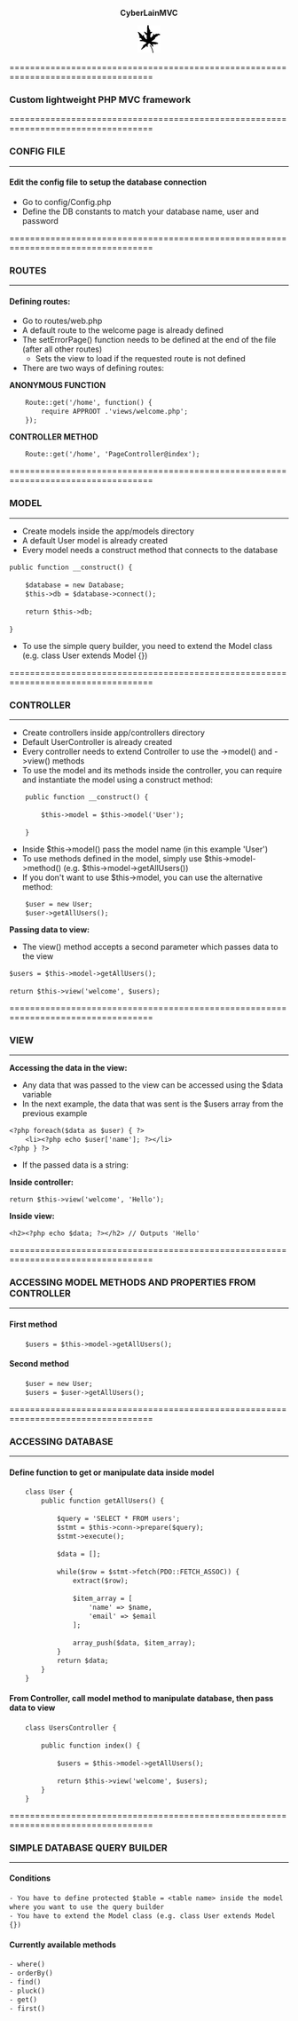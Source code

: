 <p align="center">
	<span><strong>CyberLainMVC</strong></span>
</p>
<p align="center"> 
	<img src="public/images/leaf-icon.png">
</p>

==================================================================================  
### **Custom lightweight PHP MVC framework**
==================================================================================  

### CONFIG FILE
_______________________________________________________________
#### Edit the config file to setup the database connection
- Go to config/Config.php
- Define the DB constants to match your database name, user and password

==================================================================================  
### ROUTES	
_______________________________________________________________    
#### Defining routes:
- Go to routes/web.php
- A default route to the welcome page is already defined
- The setErrorPage() function needs to be defined at the end of the file (after all other routes)  
	- Sets the view to load if the requested route is not defined
- There are two ways of defining routes:

**ANONYMOUS FUNCTION**
```
	Route::get('/home', function() {
		require APPROOT .'views/welcome.php';
	});
```

**CONTROLLER METHOD**
```
	Route::get('/home', 'PageController@index');
```

==================================================================================  

### MODEL
_______________________________________________________________
- Create models inside the app/models directory
- A default User model is already created 
- Every model needs a construct method that connects to the database

```
public function __construct() {

	$database = new Database;
	$this->db = $database->connect();

	return $this->db;

}
```

- To use the simple query builder, you need to extend the Model class (e.g. class User extends Model {})

==================================================================================

### CONTROLLER
_______________________________________________________________
- Create controllers inside app/controllers directory
- Default UserController is already created
- Every controller needs to extend Controller to use the ->model() and ->view() methods
- To use the model and its methods inside the controller, you can require and instantiate
  the model using a construct method:

```
  	public function __construct() {

		$this->model = $this->model('User');

	}
```
- Inside $this->model() pass the model name (in this example 'User')
- To use methods defined in the model, simply use $this->model->method() (e.g. $this->model->getAllUsers())
- If you don't want to use $this->model, you can use the alternative method:
```
	$user = new User;
	$user->getAllUsers();
```

**Passing data to view:**
- The view() method accepts a second parameter which passes data to the view
```
$users = $this->model->getAllUsers();

return $this->view('welcome', $users);
```

==================================================================================

### VIEW
_______________________________________________________________
**Accessing the data in the view:**
- Any data that was passed to the view can be accessed using the $data variable
- In the next example, the data that was sent is the $users array from the previous example
```
<?php foreach($data as $user) { ?>
	<li><?php echo $user['name']; ?></li>
<?php } ?>
```
- If the passed data is a string:  

**Inside controller:**
```
return $this->view('welcome', 'Hello');
```
**Inside view:**
```
<h2><?php echo $data; ?></h2> // Outputs 'Hello'
```

==================================================================================

### ACCESSING MODEL METHODS AND PROPERTIES FROM CONTROLLER
_______________________________________________________________
#### First method

```
	$users = $this->model->getAllUsers();
```
#### Second method

```
	$user = new User;
	$users = $user->getAllUsers();
```

==================================================================================

### ACCESSING DATABASE
_______________________________________________________________
#### Define function to get or manipulate data inside model

```
	class User {
		public function getAllUsers() {

			$query = 'SELECT * FROM users';
			$stmt = $this->conn->prepare($query);
			$stmt->execute();

			$data = [];

			while($row = $stmt->fetch(PDO::FETCH_ASSOC)) {
				extract($row);

				$item_array = [
					'name' => $name,
					'email' => $email
				];

				array_push($data, $item_array);
			}
			return $data;
		}
	}
```
#### From Controller, call model method to manipulate database, then pass data to view
```
	class UsersController {

		public function index() {

			$users = $this->model->getAllUsers();

			return $this->view('welcome', $users);
		}
	} 
```

==================================================================================

### SIMPLE DATABASE QUERY BUILDER
_______________________________________________________________
#### Conditions 
	- You have to define protected $table = <table name> inside the model where you want to use the query builder
	- You have to extend the Model class (e.g. class User extends Model {})

#### Currently available methods

```
- where()
- orderBy()
- find()
- pluck()
- get()
- first()
```

	
